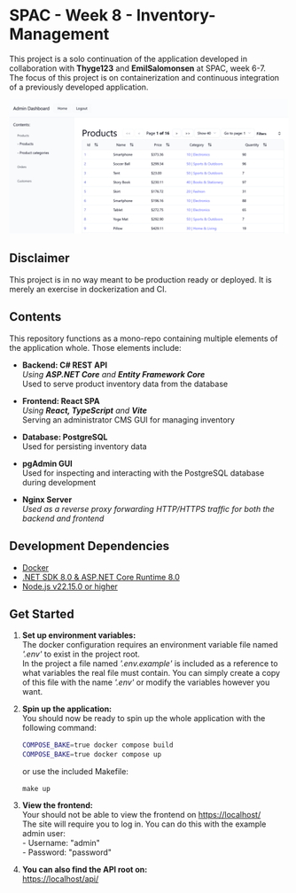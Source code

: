 # SPAC - Week 8 - Inventory-Management
This project is a solo continuation of the application developed in collaboration with __Thyge123__ and __EmilSalomonsen__ at SPAC, week 6-7.  
The focus of this project is on containerization and continuous integration of a previously developed application.

![hero image](./docs/readme-img.png?raw=true "")

## Disclaimer
This project is in no way meant to be production ready or deployed. It is merely an exercise in dockerization and CI.

## Contents
This repository functions as a mono-repo containing multiple elements of the application whole. Those elements include:

- __Backend: C# REST API__  
  *Using __ASP.NET Core__ and __Entity Framework Core__*  
	Used to serve product inventory data from the database

- __Frontend: React SPA__  
  *Using __React, TypeScript__ and __Vite__*  
	Serving an administrator CMS GUI for managing inventory

- __Database: PostgreSQL__  
	Used for persisting inventory data

- __pgAdmin GUI__  
	Used for inspecting and interacting with the PostgreSQL database during development

- __Nginx Server__  
	*Used as a reverse proxy forwarding HTTP/HTTPS traffic for both the backend and frontend*

## Development Dependencies
- [Docker](https://www.docker.com/get-started/)
- [.NET SDK 8.0 & ASP.NET Core Runtime 8.0](https://dotnet.microsoft.com/en-us/download/dotnet/8.0)
- [Node.js v22.15.0 or higher](https://nodejs.org/en/download)

## Get Started
1. __Set up environment variables:__  
	The docker configuration requires an environment variable file named *'.env'* to exist in the project root.  
	In the project a file named *'.env.example'* is included as a reference to what variables the real file must contain. You can simply create a copy of this file with the name *'.env'* or modify the variables however you want.  

2. __Spin up the application:__  
	You should now be ready to spin up the whole application with the following command:
	```sh
	COMPOSE_BAKE=true docker compose build
	COMPOSE_BAKE=true docker compose up
	```
	or use the included Makefile:
	```
	make up
	```

3. __View the frontend:__  
	Your should not be able to view the frontend on [https://localhost/](https://localhost/)  
	The site will require you to log in. You can do this with the example admin user:  
			- Username: "admin"  
			- Password: "password"  
			
4. __You can also find the API root on:__  
	[https://localhost/api/](https://localhost/api/)